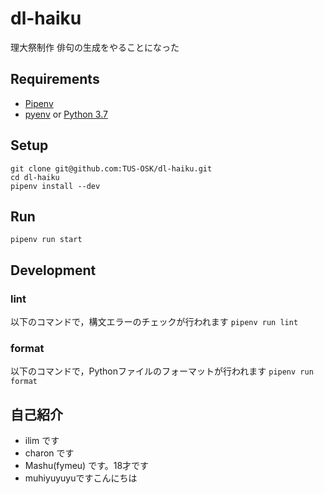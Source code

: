 # dl-haiku

理大祭制作
俳句の生成をやることになった

## Requirements
- [Pipenv](https://pipenv-ja.readthedocs.io/ja/translate-ja/install.html#installing-pipenv)
- [pyenv](https://github.com/pyenv/pyenv) or [Python 3.7](https://www.python.org/downloads/)

## Setup

```sh=
git clone git@github.com:TUS-OSK/dl-haiku.git
cd dl-haiku
pipenv install --dev
```

## Run

```sh=
pipenv run start
```


## Development

### lint
以下のコマンドで，構文エラーのチェックが行われます
`pipenv run lint`

### format
以下のコマンドで，Pythonファイルのフォーマットが行われます
`pipenv run format`


## 自己紹介

- ilim です
- charon です
- Mashu(fymeu) です。18才です
- muhiyuyuyuですこんにちは
